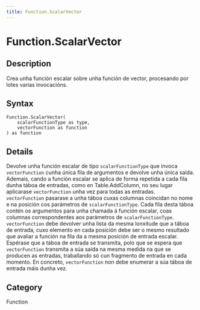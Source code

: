 ```yaml
---
title: Function.ScalarVector
---
```


# Function.ScalarVector


## Description

Crea unha función escalar sobre unha función de vector, procesando por lotes varias invocacións.


## Syntax

```powerquery
Function.ScalarVector(
    scalarFunctionType as type,
    vectorFunction as function
) as function
```


## Details

Devolve unha función escalar de tipo <code>scalarFunctionType</code> que invoca <code>vectorFunction</code> cunha única fila de argumentos e devolve unha única saída. Ademais, cando a función escalar se aplica de forma repetida a cada fila dunha táboa de entradas, como en Table.AddColumn, no seu lugar aplicarase <code>vectorFunction</code> unha vez para todas as entradas.<br /><code>vectorFunction</code> pasarase a unha táboa cuxas columnas coincidan no nome e na posición cos parámetros de <code>scalarFunctionType</code>. Cada fila desta táboa contén os argumentos para unha chamada á función escalar, coas columnas correspondentes aos parámetros de <code>scalarFunctionType</code>.<br /><code>vectorFunction</code> debe devolver unha lista da mesma lonxitude que a táboa de entrada, cuxo elemento en cada posición debe ser o mesmo resultado que avaliar a función na fila da a mesma posición de entrada escalar.<br />Espérase que a táboa de entrada se transmita, polo que se espera que <code>vectorFunction</code> transmita a súa saída na mesma medida na que se producen as entradas, traballando só cun fragmento de entrada en cada momento. En concreto, <code>vectorFunction</code> non debe enumerar a súa táboa de entrada máis dunha vez.<br />



## Category
Function
